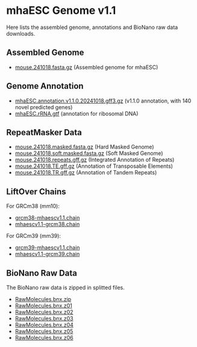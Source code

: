 # mhaESC Genome v1.1

Here lists the assembled genome, annotations and BioNano raw data downloads.

## Assembled Genome

- [mouse.241018.fasta.gz](https://github.com/yulab-ql/mhaESC_genome/releases/download/upd_rmvector/mouse.241018.v1.1.0.combined.fasta.gz) (Assembled genome for mhaESC)


## Genome Annotation

- [mhaESC.annotation.v1.1.0.20241018.gff3.gz](https://github.com/yulab-ql/mhaESC_genome/releases/download/upd_rmvector/mhaESC.annotation.v1.1.0.20241018.gff3.gz) (v1.1.0 annotation, with 140 novel predicted genes)
- [mhaESC.rRNA.gtf](https://github.com/yulab-ql/mhaESC_genome/releases/download/upd_rmvector/mhaESC.rRNA.gtf) (annotation for ribosomal DNA)

## RepeatMasker Data

- [mouse.241018.masked.fasta.gz](https://github.com/yulab-ql/mhaESC_genome/releases/download/upd_rmvector/mouse.241018.masked.fasta.gz) (Hard Masked Genome)
- [mouse.241018.soft.masked.fasta.gz](https://github.com/yulab-ql/mhaESC_genome/releases/download/upd_rmvector/mouse.241018.soft.masked.fasta.gz) (Soft Masked Genome)
- [mouse.241018.repeats.gff.gz](https://github.com/yulab-ql/mhaESC_genome/releases/download/upd_rmvector/mouse.241018.repeats.gff.gz) (Integrated Annotation of Repeats)
- [mouse.241018.TE.gff.gz](https://github.com/yulab-ql/mhaESC_genome/releases/download/upd_rmvector/mouse.241018.TE.gff.gz) (Annotation of Transposable Elements)
- [mouse.241018.TR.gff.gz](https://github.com/yulab-ql/mhaESC_genome/releases/download/upd_rmvector/mouse.241018.TR.gff.gz) (Annotation of Tandem Repeats)

## LiftOver Chains

For GRCm38 (mm10):
- [grcm38-mhaescv1.1.chain](https://github.com/yulab-ql/mhaESC_genome/releases/download/upd_rmvector/grcm38-mhaescv1.1.chain)
- [mhaescv1.1-grcm38.chain](https://github.com/yulab-ql/mhaESC_genome/releases/download/upd_rmvector/mhaescv1.1-grcm38.chain)

For GRCm39 (mm39):
- [grcm39-mhaescv1.1.chain](https://github.com/yulab-ql/mhaESC_genome/releases/download/upd_rmvector/grcm39-mhaescv1.1.chain)
- [mhaescv1.1-grcm39.chain](https://github.com/yulab-ql/mhaESC_genome/releases/download/upd_rmvector/mhaescv1.1-grcm39.chain)

## BioNano Raw Data

The BioNano raw data is zipped in splitted files.

- [RawMolecules.bnx.zip](https://github.com/yulab-ql/mhaESC_genome/releases/download/bionano/RawMolecules.bnx.zip)
- [RawMolecules.bnx.z01](https://github.com/yulab-ql/mhaESC_genome/releases/download/bionano/RawMolecules.bnx.z01)
- [RawMolecules.bnx.z02](https://github.com/yulab-ql/mhaESC_genome/releases/download/bionano/RawMolecules.bnx.z02)
- [RawMolecules.bnx.z03](https://github.com/yulab-ql/mhaESC_genome/releases/download/bionano/RawMolecules.bnx.z03)
- [RawMolecules.bnx.z04](https://github.com/yulab-ql/mhaESC_genome/releases/download/bionano/RawMolecules.bnx.z04)
- [RawMolecules.bnx.z05](https://github.com/yulab-ql/mhaESC_genome/releases/download/bionano/RawMolecules.bnx.z05)
- [RawMolecules.bnx.z06](https://github.com/yulab-ql/mhaESC_genome/releases/download/bionano/RawMolecules.bnx.z06)
